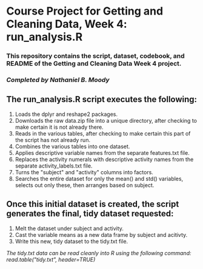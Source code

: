 # Course Project for Getting and Cleaning Data, Week 4: run_analysis.R
### This repository contains the script, dataset, codebook, and README of the Getting and Cleaning Data Week 4 project.
### *Completed by Nathaniel B. Moody*

## The run_analysis.R script executes the following:
1. Loads the dplyr and reshape2 packages.
2. Downloads the raw data.zip file into a unique directory, after checking to make certain it is not already there.
3. Reads in the various tables, after checking to make certain this part of the script has not already run.
4. Combines the various tables into one dataset.
5. Applies descriptive variable names from the separate features.txt file.
6. Replaces the activity numerals with descriptive activity names from the separate activity_labels.txt file.
7. Turns the "subject" and "activity" columns into factors.
8. Searches the entire dataset for only the mean() and std() variables, selects out only these, then arranges based on subject.

## Once this initial dataset is created, the script generates the final, tidy dataset requested:
1. Melt the dataset under subject and activity.
2. Cast the variable means as a new data frame by subject and acitivty.
3. Write this new, tidy dataset to the tidy.txt file.

*The tidy.txt data can be read cleanly into R using the following command: read.table("tidy.txt", header=TRUE)*



